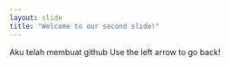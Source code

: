 ```yaml
---
layout: slide
title: "Welcome to our second slide!"
---
```

Aku telah membuat github
Use the left arrow to go back!
